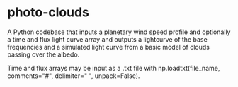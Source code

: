 # photo-clouds

A Python codebase that inputs a planetary wind speed profile and optionally a time and flux light curve array and outputs a lightcurve of the base frequencies and a simulated light curve from a basic model of clouds passing over the albedo. 

Time and flux arrays may be input as a .txt file with np.loadtxt(file_name, comments="#", delimiter=" ", unpack=False).

